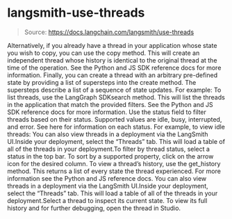 # langsmith-use-threads

> Source: https://docs.langchain.com/langsmith/use-threads

Alternatively, if you already have a thread in your application whose state you wish to copy, you can use the copy method. This will create an independent thread whose history is identical to the original thread at the time of the operation. See the Python and JS SDK reference docs for more information.
Finally, you can create a thread with an arbitrary pre-defined state by providing a list of supersteps into the create method. The supersteps describe a list of a sequence of state updates. For example:
To list threads, use the LangGraph SDKsearch method. This will list the threads in the application that match the provided filters. See the Python and JS SDK reference docs for more information.
Use the status field to filter threads based on their status. Supported values are idle, busy, interrupted, and error. See here for information on each status. For example, to view idle threads:
You can also view threads in a deployment via the LangSmith UI.Inside your deployment, select the “Threads” tab. This will load a table of all of the threads in your deployment.To filter by thread status, select a status in the top bar. To sort by a supported property, click on the arrow icon for the desired column.
To view a thread’s history, use the get_history method. This returns a list of every state the thread experienced. For more information see the Python and JS reference docs.
You can also view threads in a deployment via the LangSmith UI.Inside your deployment, select the “Threads” tab. This will load a table of all of the threads in your deployment.Select a thread to inspect its current state. To view its full history and for further debugging, open the thread in Studio.